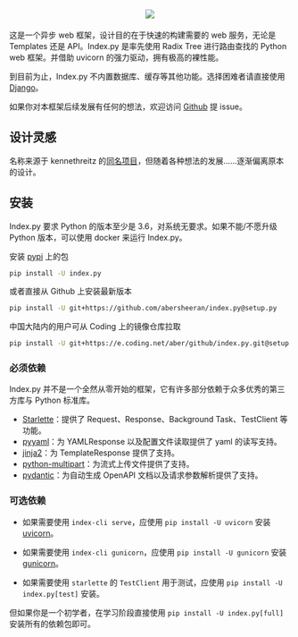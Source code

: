 <h1 style="text-align: center;">
<img style="max-width:60%;" src="https://raw.githubusercontent.com/abersheeran/index.py/master/docs/img/index-py.png" />
</h1>

这是一个异步 web 框架，设计目的在于快速的构建需要的 web 服务，无论是 Templates 还是 API。Index.py 是率先使用 Radix Tree 进行路由查找的 Python web 框架。并借助 uvicorn 的强力驱动，拥有极高的裸性能。

到目前为止，Index.py 不内置数据库、缓存等其他功能。选择困难者请直接使用 [Django](https://www.djangoproject.com/)。

如果你对本框架后续发展有任何的想法，欢迎访问 [Github](https://github.com/abersheeran/index.py) 提 issue。

## 设计灵感

名称来源于 kennethreitz 的[同名项目](https://github.com/kennethreitz-archive/index.py)，但随着各种想法的发展……逐渐偏离原本的设计。

## 安装

Index.py 要求 Python 的版本至少是 3.6，对系统无要求。如果不能/不愿升级 Python 版本，可以使用 docker 来运行 Index.py。

安装 [pypi](https://pypi.org) 上的包

```bash
pip install -U index.py
```

或者直接从 Github 上安装最新版本

```bash
pip install -U git+https://github.com/abersheeran/index.py@setup.py
```

中国大陆内的用户可从 Coding 上的镜像仓库拉取

```bash
pip install -U git+https://e.coding.net/aber/github/index.py.git@setup.py
```

### 必须依赖

Index.py 并不是一个全然从零开始的框架，它有许多部分依赖于众多优秀的第三方库与 Python 标准库。

- [Starlette](https://www.starlette.io/)：提供了 Request、Response、Background Task、TestClient 等功能。
- [pyyaml](https://github.com/yaml/pyyaml)：为 YAMLResponse 以及配置文件读取提供了 yaml 的读写支持。
- [jinja2](https://jinja.palletsprojects.com/)：为 TemplateResponse 提供了支持。
- [python-multipart](https://github.com/andrew-d/python-multipart)：为流式上传文件提供了支持。
- [pydantic](https://pydantic-docs.helpmanual.io/)：为自动生成 OpenAPI 文档以及请求参数解析提供了支持。

### 可选依赖

- 如果需要使用 `index-cli serve`，应使用 `pip install -U uvicorn` 安装 [uvicorn](https://www.uvicorn.org/)。

- 如果需要使用 `index-cli gunicorn`，应使用 `pip install -U gunicorn` 安装 [gunicorn](https://gunicorn.org/)。

- 如果需要使用 `starlette` 的 `TestClient` 用于测试，应使用 `pip install -U index.py[test]` 安装。

但如果你是一个初学者，在学习阶段直接使用 `pip install -U index.py[full]` 安装所有的依赖包即可。
